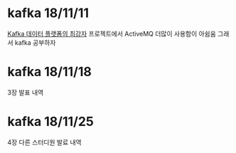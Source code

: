# kafka 18/11/11
[Kafka 데이터 플랫폼의 최강자](https://www.aladin.co.kr/shop/wproduct.aspx?ItemId=142100738) 프로젝트에서 ActiveMQ 더많이 사용함이 아쉼움 그래서 kafka 공부하자

# kafka 18/11/18
3장 발표 내역

# kafka 18/11/25
4장 다른 스터디원 발료 내역